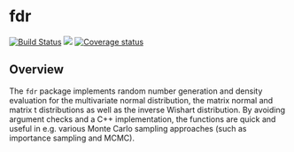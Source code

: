 fdr
======

[![Build Status](https://travis-ci.org/ankargren/fdr.svg?branch=master)](https://travis-ci.org/ankargren/fdr) [![](http://www.r-pkg.org/badges/version/fdr)](http://www.r-pkg.org/pkg/fdr) [![Coverage status](https://codecov.io/gh/ankargren/fdr/branch/master/graph/badge.svg)](https://codecov.io/github/ankargren/fdr)

Overview
--------

The `fdr` package implements random number generation and density evaluation for the multivariate normal distribution, the matrix normal and matrix t distributions as well as the inverse Wishart distribution. By avoiding argument checks and a C++ implementation, the functions are quick and useful in e.g. various Monte Carlo sampling approaches (such as importance sampling and MCMC).
